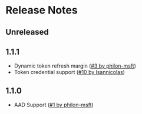 # Release Notes

## Unreleased

## 1.1.1
- Dynamic token refresh margin ([#3 by philon-msft](https://github.com/Azure/Microsoft.Azure.StackExchangeRedis/pull/3))
- Token credential support ([#10 by lsannicolas](https://github.com/Azure/Microsoft.Azure.StackExchangeRedis/pull/10))

## 1.1.0
- AAD Support ([#1 by philon-msft](https://github.com/Azure/Microsoft.Azure.StackExchangeRedis/pull/1))